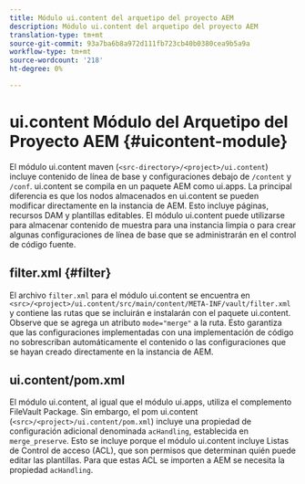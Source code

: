 ```yaml
---
title: Módulo ui.content del arquetipo del proyecto AEM
description: Módulo ui.content del arquetipo del proyecto AEM
translation-type: tm+mt
source-git-commit: 93a7ba6b8a972d111fb723cb40b0380cea9b5a9a
workflow-type: tm+mt
source-wordcount: '218'
ht-degree: 0%

---
```



# ui.content Módulo del Arquetipo del Proyecto AEM {#uicontent-module}

El módulo ui.content maven (`<src-directory>/<project>/ui.content`) incluye contenido de línea de base y configuraciones debajo de `/content` y `/conf`. ui.content se compila en un paquete AEM como ui.apps. La principal diferencia es que los nodos almacenados en ui.content se pueden modificar directamente en la instancia de AEM. Esto incluye páginas, recursos DAM y plantillas editables. El módulo ui.content puede utilizarse para almacenar contenido de muestra para una instancia limpia o para crear algunas configuraciones de línea de base que se administrarán en el control de código fuente.

## filter.xml {#filter}

El archivo `filter.xml` para el módulo ui.content se encuentra en `<src>/<project>/ui.content/src/main/content/META-INF/vault/filter.xml` y contiene las rutas que se incluirán e instalarán con el paquete ui.content. Observe que se agrega un atributo `mode="merge"` a la ruta. Esto garantiza que las configuraciones implementadas con una implementación de código no sobrescriban automáticamente el contenido o las configuraciones que se hayan creado directamente en la instancia de AEM.

## ui.content/pom.xml

El módulo ui.content, al igual que el módulo ui.apps, utiliza el complemento FileVault Package. Sin embargo, el pom ui.content (`<src>/<project>/ui.content/pom.xml`) incluye una propiedad de configuración adicional denominada `acHandling`, establecida en `merge_preserve`. Esto se incluye porque el módulo ui.content incluye Listas de Control de acceso (ACL), que son permisos que determinan quién puede editar las plantillas. Para que estas ACL se importen a AEM se necesita la propiedad `acHandling`.
